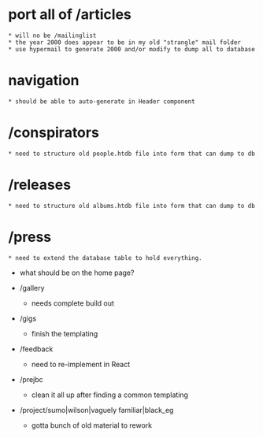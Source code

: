 # port all of /articles
	* will no be /mailinglist
	* the year 2000 does appear to be in my old "strangle" mail folder
	* use hypermail to generate 2000 and/or modify to dump all to database

# navigation
	* should be able to auto-generate in Header component

# /conspirators
	* need to structure old people.htdb file into form that can dump to db

# /releases
	* need to structure old albums.htdb file into form that can dump to db

# /press
	* need to extend the database table to hold everything.

* what should be on the home page?

* /gallery
	* needs complete build out

* /gigs
	* finish the templating

* /feedback
	* need to re-implement in React

* /prejbc
	* clean it all up after finding a common templating

* /project/sumo|wilson|vaguely familiar|black_eg
	* gotta bunch of old material to rework

